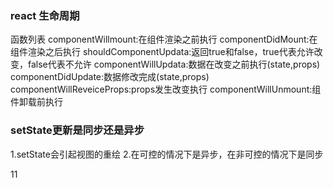 ### react 生命周期
函数列表
  componentWillmount:在组件渲染之前执行
  componentDidMount:在组件渲染之后执行
  shouldComponentUpdata:返回true和false，true代表允许改变，false代表不允许
  componentWillUpdata:数据在改变之前执行(state,props)
  componentDidUpdate:数据修改完成(state,props)
  componentWillReveiceProps:props发生改变执行
  componentWillUnmount:组件卸载前执行

### setState更新是同步还是异步
  1.setState会引起视图的重绘
  2.在可控的情况下是异步，在非可控的情况下是同步

  11
